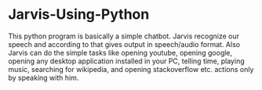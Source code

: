 # Jarvis-Using-Python

This python program is basically a simple chatbot. Jarvis recognize our speech and according to that gives output in speech/audio format. Also Jarvis can do the simple tasks like opening youtube, opening google, opening any desktop application installed in your PC, telling time, playing music, searching for wikipedia, and opening stackoverflow etc. actions only by speaking with him.
